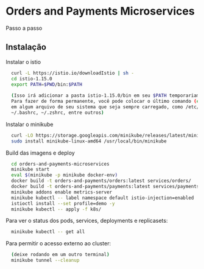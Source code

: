 
# Orders and Payments Microservices

Passo a passo


## Instalação
Instalar o istio

```bash
  curl -L https://istio.io/downloadIstio | sh -
  cd istio-1.15.0
  export PATH=$PWD/bin:$PATH
  
  (Isso irá adicionar a pasta istio-1.15.0/bin em seu $PATH temporariamente
  Para fazer de forma permanente, você pode colocar o último comando (export ...)
  em algum arquivo de seu sistema que seja sempre carregado, como /etc/profile,
  ~/.bashrc, ~/.zshrc, entre outros)
```

Instalar o minikube

```bash
  curl -LO https://storage.googleapis.com/minikube/releases/latest/minikube-linux-amd64
  sudo install minikube-linux-amd64 /usr/local/bin/minikube

```

Build das imagens e deploy

```bash
  cd orders-and-payments-microservices
  minikube start
  eval $(minikube -p minikube docker-env) 
  docker build -t orders-and-payments/orders:latest services/orders/
  docker build -t orders-and-payments/payments:latest services/payments/
  minikube addons enable metrics-server
  minikube kubectl -- label namespace default istio-injection=enabled
  istioctl install --set profile=demo -y
  minikube kubectl -- apply -f k8s/
```

Para ver o status dos pods, services, deployments e replicasets:

```bash
  minikube kubectl -- get all
```

Para permitir o acesso externo ao cluster:

```bash
  (deixe rodando em um outro terminal)
  minikube tunnel --cleanup
```
